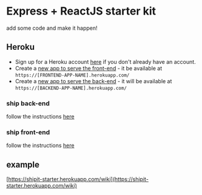# Express + ReactJS starter kit

add some code and make it happen!

## Heroku

- Sign up for a Heroku account [here](https://signup.heroku.com/) if you don't already have an account.
- Create a [new app to serve the front-end](https://dashboard.heroku.com/new-app) - it be available at `https://[FRONTEND-APP-NAME].herokuapp.com/`
- Create a [new app to serve the back-end](https://dashboard.heroku.com/new-app) - it will be available at `https://[BACKEND-APP-NAME].herokuapp.com/`

### ship back-end

follow the instructions [here](https://github.com/mihaelamiches/shipit/blob/master/back-end/README.md)

### ship front-end

follow the instructions [here](https://github.com/mihaelamiches/shipit/blob/master/front-end/README.md)

## example
[https://shipit-starter.herokuapp.com/wiki](https://shipit-starter.herokuapp.com/wiki)